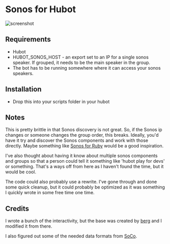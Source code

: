 # Sonos for Hubot

![screenshot](http://cl.ly/image/3S2m2j451W3b/Image%202013.08.22%204%3A54%3A04%20PM.png)

## Requirements

- Hubot
- HUBOT_SONOS_HOST - an export set to an IP for a single sonos speaker.  If grouped, it needs to be the main speaker in the group.
- The bot has to be running somewhere where it can access your sonos speakers.

## Installation

- Drop this into your scripts folder in your hubot

## Notes

This is pretty brittle in that Sonos discovery is not great.  So, if the Sonos ip changes or someone changes the group order, this breaks.  Ideally, you'd have it try and discover the Sonos components and work with those directly.  Maybe something like [Sonos for Ruby](https://github.com/soffes/sonos) would be a good inspiration.

I've also thought about having it know about multiple sonos components and groups so that a person could tell it something like 'hubot play for devs' or something.  That's a ways off from here as I haven't found the time, but it would be cool.

The code could also probably use a rewrite.  I've gone through and done some quick cleanup, but it could probably be optimized as it was something I quickly wrote in some free time one time.

## Credits

I wrote a bunch of the interactivity, but the base was created by [berg](https://github.com/github/hubot-scripts/blob/master/src/scripts/sonos.coffee) and I modified it from there.

I also figured out some of the needed data formats from [SoCo](https://github.com/rahims/SoCo).

